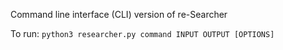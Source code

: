 Command line interface (CLI) version of re-Searcher

To run:
`python3 researcher.py command INPUT OUTPUT [OPTIONS]`
